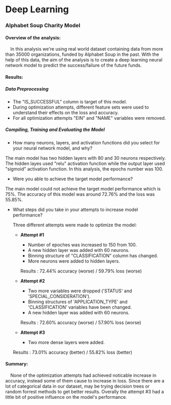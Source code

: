# Deep Learning
### Alphabet Soup Charity Model

#### Overview of the analysis: 

&nbsp;&nbsp;&nbsp;&nbsp;In this analysis we're using real world dataset containing data from more than 35000 organizations, funded by Alphabet Soup in the past. With the help of this data, the aim of the analysis is to create a deep learning neural network model to predict the success/failure of the future funds.

#### Results: 

##### Data Preprocessing

* The "IS_SUCCESSFUL" column is target of this model.  
* During optimization attempts, different feature sets were used to understand their effects on the loss and accuracy.
* For all optimization attempts "EIN" and "NAME" variables were removed.

##### Compiling, Training and Evaluating the Model

* How many neurons, layers, and activation functions did you select for your neural network model, and why?

The main model has two hidden layers with 80 and 30 neurons respectively. The hidden layes used "relu" activation function while the output layer used "sigmoid" activation function. In this analysis, the epochs number was 100. 

* Were you able to achieve the target model performance?

The main model could not achieve the target model performance which is 75%. The accuracy of this model was around 72.76% and the loss was 55.85%.

* What steps did you take in your attempts to increase model performance?

  Three different attempts were made to optimize the model:
  
    * **Attempt #1**
      * Number of epoches was increased to 150 from 100.     
      * A new hidden layer was added with 60 neurons.
      * Binning structure of "CLASSIFICATION" column has changed.
      * More neurons were added to hidden layers.
      
      Results : 72.44% accuracy (worse) / 59.79% loss (worse)
      
    * **Attempt #2**
      * Two more variables were dropped ('STATUS' and 'SPECIAL_CONSIDERATION'). 
      * Binning structures of 'APPLICATION_TYPE' and 'CLASSIFICATION' variables have been changed.
      * A new hidden layer was added with 60 neurons. 
      
      Results : 72.60% accuracy (worse) / 57.90% loss (worse)

    * **Attempt #3**
      * Two more dense layers were added.
     
    Results : 73.01% accuracy (better) / 55.82% loss (better)


#### Summary: 

&nbsp;&nbsp;&nbsp;&nbsp;None of the optimization attempts had achieved noticable increase in accuracy, instead some of them cause to increase in loss. Since there are a lot of categorical data in our dataset, may be trying decision trees or random forrest methods to get better results. Overally the attempt #3 had a little bit of positive influence on the model's performance.
